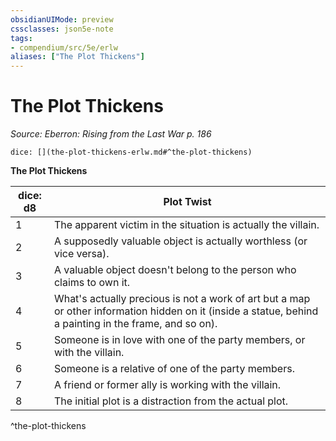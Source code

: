 ```yaml
---
obsidianUIMode: preview
cssclasses: json5e-note
tags:
- compendium/src/5e/erlw
aliases: ["The Plot Thickens"]
---
```

# The Plot Thickens
*Source: Eberron: Rising from the Last War p. 186* 

`dice: [](the-plot-thickens-erlw.md#^the-plot-thickens)`

**The Plot Thickens**

| dice: d8 | Plot Twist |
|----------|------------|
| 1 | The apparent victim in the situation is actually the villain. |
| 2 | A supposedly valuable object is actually worthless (or vice versa). |
| 3 | A valuable object doesn't belong to the person who claims to own it. |
| 4 | What's actually precious is not a work of art but a map or other information hidden on it (inside a statue, behind a painting in the frame, and so on). |
| 5 | Someone is in love with one of the party members, or with the villain. |
| 6 | Someone is a relative of one of the party members. |
| 7 | A friend or former ally is working with the villain. |
| 8 | The initial plot is a distraction from the actual plot. |
^the-plot-thickens